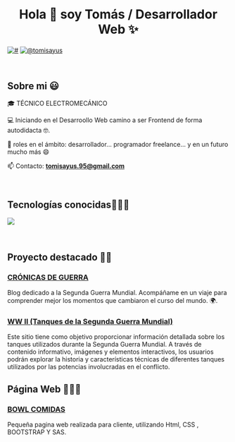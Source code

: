<h1 align="center">Hola 👋  soy Tomás / Desarrollador Web ✨ </h1> 

<p align="left">
<a href="https://www.linkedin.com/in/tomas-sayus-65131727b/" target="blank"><img align="center" src="https://img.shields.io/badge/LinkedIn-0077B5?style=for-the-badge&logo=linkedin&logoColor=white" alt="#"/></a>
<a href = "mailto:tomisayus.95@gmail.com" target="blank"><img align="center" src="https://img.shields.io/badge/Gmail-D14836?style=for-the-badge&logo=gmail&logoColor=white" alt="@tomisayus"  /></a>
  </p>
<br>
<h2>Sobre mi 😃</h2>
<!--Intro start-->

<p align="left">
🎓 TÉCNICO ELECTROMECÁNICO

💻 Iniciando en el Desarroollo Web camino a ser Frontend de forma autodidacta 🤓.

📝 roles en el ámbito: desarrollador... programador freelance... y en un futuro mucho más 😄

📫 Contacto: **tomisayus.95@gmail.com**
<!--Intro end-->
  </p>
<br>

<h2 >Tecnologías conocidas👨🏻‍💻</h2>
<!--tech stack icons-->
<p align="left">
  <a href="https://skillicons.dev">
    <img src="https://skillicons.dev/icons?i=css,html,js,bootstrap,git,github,sass" />
  </a>
</p>
<br>
<!-------------------------->

## Proyecto destacado 🙋‍♂️
### [CRÓNICAS DE GUERRA](https://github.com/1945Tomas/BlogHistoria)
Blog dedicado a la Segunda Guerra Mundial. Acompáñame en un viaje para comprender mejor los momentos que cambiaron el curso del mundo. 🌍.

### [WW II (Tanques de la Segunda Guerra Mundial)](https://github.com/1945Tomas/BlogIIWW)
Este sitio tiene como objetivo proporcionar información detallada sobre los tanques utilizados durante la Segunda Guerra Mundial. A través de contenido informativo, imágenes y elementos interactivos, los usuarios podrán explorar la historia y características técnicas de diferentes tanques utilizados por las potencias involucradas en el conflicto.


## Página Web 👨🏻‍💻
### [BOWL COMIDAS](https://bowlfrutillar.000webhostapp.com/)
Pequeña pagina web realizada para cliente, utilizando Html, CSS , BOOTSTRAP Y SAS.


